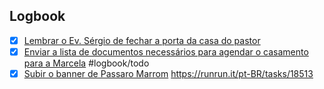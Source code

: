 

## Logbook
- [x] [Lembrar o Ev. Sérgio de fechar a porta da casa do pastor](things:///show?id=A4SLQbePQ3j3zyaYqtvhzm)
- [x] [Enviar a lista de documentos necessários para agendar o casamento para a Marcela](things:///show?id=NJJBcAC4VZ6Bz7w1Nck7BZ) #logbook/todo
- [x] [Subir o banner de Passaro Marrom](things:///show?id=RjwLLsbwJF66eSuN1CDJBi)
	https://runrun.it/pt-BR/tasks/18513